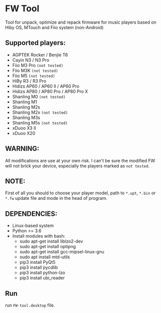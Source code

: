 # FW Tool

Tool for unpack, optimize and repack firmware for music
players based on Hiby OS, MTouch and Fiio system (non-Android)

## Supported players:
- AGPTEK Rocker / Benjie T6
- Cayin N3 / N3 Pro
- Fiio M3 Pro `(not tested)`
- Fiio M3K `(not tested)`
- Fiio M5 `(not tested)`
- HiBy R3 / R3 Pro
- Hidizs AP60 / AP60 II / AP60 Pro
- Hidizs AP80 / AP80 Pro / AP80 Pro X
- Shanling M0 `(not tested)`
- Shanling M1
- Shanling M2s
- Shanling M2x `(not tested)`
- Shanling M3s
- Shanling M5s `(not tested)`
- xDuoo X3 II
- xDuoo X20

## WARNING:
All modifications are use at your own risk. I can't be
sure the modified FW will not brick your device,
especially the players marked as `not tested`.

## NOTE:
First of all you should to choose your player model, path
to `*.upt`, `*.bin` or `*.fw` update file and mode in the
head of program.

## DEPENDENCIES:
- Linux-based system
- Python >= 3.6
- Install modules with bash:
  - sudo apt-get install liblzo2-dev
  - sudo apt-get install optipng
  - sudo apt-get install gcc-mipsel-linux-gnu
  - sudo apt install mtd-utils
  - pip3 install PyQt5
  - pip3 install pycdlib
  - pip3 install python-lzo
  - pip3 install ubi_reader

## Run
run `FW-tool.desktop` file.
